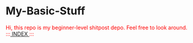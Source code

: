 # My-Basic-Stuff

<p style="color:red">
  Hi, this repo is my beginner-level shitpost depo. Feel free to look around.
  <br>
  :::<a href="https://zarathustrafm.github.io/My-Basic-Stuff/"> INDEX </a>:::
  
</p>
